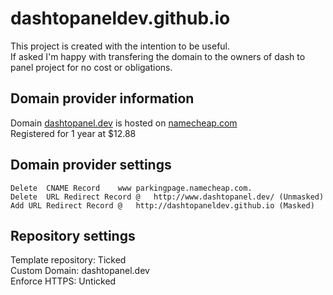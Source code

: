 # dashtopaneldev.github.io

This project is created with the intention to be useful.  
If asked I'm happy with transfering the domain to the owners of dash to panel project for no cost or obligations.

## Domain provider information
Domain [dashtopanel.dev](dashtopanel.dev) is hosted on [namecheap.com](namecheap.com)  
Registered for 1 year at $12.88  

## Domain provider settings
```
Delete	CNAME Record	www	parkingpage.namecheap.com.
Delete	URL Redirect Record	@	http://www.dashtopanel.dev/	(Unmasked)
Add	URL Redirect Record	@	http://dashtopaneldev.github.io (Masked)
```

## Repository settings
Template repository: Ticked  
Custom Domain: dashtopanel.dev  
Enforce HTTPS: Unticked  
